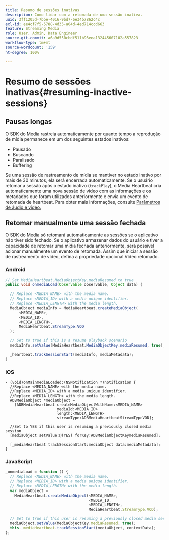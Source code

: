 ```yaml
---
title: Resumo de sessões inativas
description: Como lidar com a retomada de uma sessão inativa.
uuid: 3ff1205d-7bbe-4016-9bd7-6e34b7862c4c
exl-id: ee4cf7f5-5788-4d35-a04d-4ed714ccd663
feature: Streaming Media
role: User, Admin, Data Engineer
source-git-commit: a6a9d550cbdf511b93eea132445607102a557823
workflow-type: tm+mt
source-wordcount: '159'
ht-degree: 100%

---
```


# Resumo de sessões inativas{#resuming-inactive-sessions}

## Pausas longas

O SDK do Media rastreia automaticamente por quanto tempo a reprodução de mídia permanece em um dos seguintes estados inativos:

* Pausado
* Buscando
* Paralisado
* Buffering

Se uma sessão de rastreamento de mídia se mantiver no estado inativo por mais de 30 minutos, ela será encerrada automaticamente. Se o usuário retomar a sessão após o estado inativo (`trackPlay`), o Media Heartbeat cria automaticamente uma nova sessão de vídeo com as informações e os metadados que foram utilizados anteriormente e envia um evento de retomada de heartbeat. Para obter mais informações, consulte [Parâmetros de áudio e vídeo.](/help/implementation/variables/audio-video-parameters.md)


## Retomar manualmente uma sessão fechada

O SDK do Media só retomará automaticamente as sessões se o aplicativo não tiver sido fechado. Se o aplicativo armazenar dados do usuário e tiver a capacidade de retomar uma mídia fechada anteriormente, será possível acionar manualmente um evento de retomada. Assim que iniciar a sessão de rastreamento de vídeo, defina a propriedade opcional Vídeo retomado.

### Android

```java
// Set MediaHeartbeat.MediaObjectKey.mediaResumed to true
public void onmediaLoad(Observable observable, Object data) {

  // Replace <MEDIA_NAME> with the media name.
  // Replace <MEDIA_ID> with a media unique identifier.
  // Replace <MEDIA_LENGTH> with the media length.  
  MediaObject mediaInfo = MediaHeartbeat.createMediaObject(  
      <MEDIA_NAME>,  
      <MEDIA_ID>,  
      <MEDIA_LENGTH>,  
      MediaHeartbeat.StreamType.VOD
  );

  // Set to true if this is a resume playback scenario
  mediaInfo.setValue(MediaHeartbeat.MediaObjectKey.mediaResumed, true);

  _heartbeat.trackSessionStart(mediaInfo, mediaMetadata);
}
```

### iOS

```
- (void)onMainmediaLoaded:(NSNotification *)notification {
  //Replace <MEDIA_NAME> with the media name.
  //Replace <MEDIA_ID> with a media unique identifier.
  //Replace <MEDIA_LENGTH> with the media length.     
  ADBMediaObject *mediaObject =  
    [ADBMediaHeartbeat createMediaObjectWithName:<MEDIA_NAME>
                       mediaId:<MEDIA_ID>
                       length:<MEDIA_LENGTH>
                       streamType:ADBMediaHeartbeatStreamTypeVOD];

  //Set to YES if this user is resuming a previously closed media session
  [mediaObject setValue:@(YES) forKey:ADBMediaObjectKeymediaResumed];

  [_mediaHeartbeat trackSessionStart:mediaObject data:mediaMetadata];
}
```

### JavaScript

```js
_onmediaLoad = function () {
  // Replace <MEDIA_NAME> with the media name.
  // Replace <MEDIA_ID> with a media unique identifier.
  // Replace <MEDIA_LENGTH> with the media length.  
  var mediaObject =  
    MediaHeartbeat.createMediaObject(<MEDIA_NAME>,  
                                     <MEDIA_ID,  
                                     <MEDIA_LENGTH>,  
                                     MediaHeartbeat.StreamType.VOD);

  // Set to true if this user is resuming a previously closed media session
  mediaObject.setValue(MediaObjectKey.mediaResumed, true);
  this._mediaHeartbeat.trackSessionStart(mediaObject, contextData);
};
```
